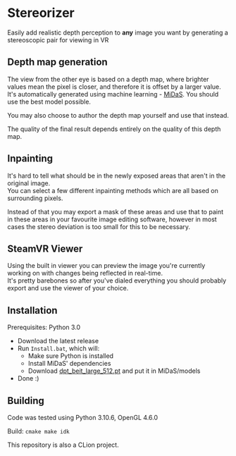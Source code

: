 # Stereorizer

Easily add realistic depth perception to **any** image you want by generating a stereoscopic pair for viewing in VR

## Depth map generation
The view from the other eye is based on a depth map, where brighter values mean the pixel is closer, and therefore it is offset by a larger value.
It's automatically generated using machine learning - [MiDaS](https://github.com/isl-org/MiDaS). You should use the best model possible. 

You may also choose to author the depth map yourself and use that instead. 

The quality of the final result depends entirely on the quality of this depth map. 

## Inpainting
It's hard to tell what should be in the newly exposed areas that aren't in the original image. <br/>
You can select a few different inpainting methods which are all based on surrounding pixels. 

Instead of that you may export a mask of these areas and use that to paint in these areas in your favourite image editing software, however in most cases the stereo deviation is too small for this to be necessary.


## SteamVR Viewer
Using the built in viewer you can preview the image you're currently working on with changes being reflected in real-time. <br/> 
It's pretty barebones so after you've dialed everything you should probably export and use the viewer of your choice. 

## Installation
Prerequisites: Python 3.0

* Download the latest release
* Run `Install.bat`, which will: 
  * Make sure Python is installed
  * Install MiDaS' dependencies 
  * Download [dpt_beit_large_512.pt](https://github.com/isl-org/MiDaS/releases/download/v3_1/dpt_beit_large_512.pt) and put it in MiDaS/models
* Done :)

## Building
Code was tested using Python 3.10.6, OpenGL 4.6.0

Build: `cmake make idk`

This repository is also a CLion project.

